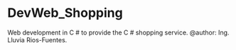 # DevWeb_Shopping
Web development in C # to provide the C # shopping service.
@author: Ing. Lluvia Rios-Fuentes.
